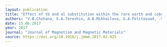 ```yaml
---
layout: publication
title: "Effect of tb and al substitution within the rare earth and cobalt sublattices on magnetothermal properties of Dy0.5Ho0.5Co2"
authors: "V.B.Chzhana, E.A.Tereshin, A.B.Mikhailova, G.A.Politovaad, .S.Tereshina, V.I.Kozlov, J.Cwikd, K.Nenkov, O.A.Alekseev, A.V.Filimonov"
date: 15.06.2017
year: 2017
journal: "Journal of Magnetism and Magnetic Materials"
source: https://doi.org/10.1016/j.jmmm.2017.02.025
---
```


